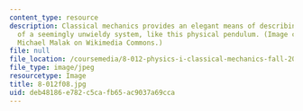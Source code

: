 ```yaml
---
content_type: resource
description: Classical mechanics provides an elegant means of describing the motion
  of a seemingly unwieldy system, like this physical pendulum. (Image courtesy of
  Michael Malak on Wikimedia Commons.)
file: null
file_location: /coursemedia/8-012-physics-i-classical-mechanics-fall-2008/deb48186e782c5cafb65ac9037a69cca_8-012f08.jpg
file_type: image/jpeg
resourcetype: Image
title: 8-012f08.jpg
uid: deb48186-e782-c5ca-fb65-ac9037a69cca
---
```

